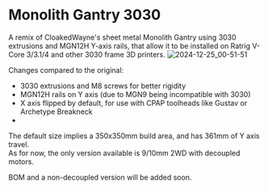 # Monolith Gantry 3030
A remix of CloakedWayne's sheet metal Monolith Gantry using 3030 extrusions and MGN12H Y-axis rails, that allow it to be installed on Ratrig V-Core 3/3.1/4 and other 3030 frame 3D printers.
![2024-12-25_00-51-51](https://github.com/user-attachments/assets/9afdddef-a3fa-4fee-9246-59e1a6b2c77e)

Changes compared to the original:
- 3030 extrusions and M8 screws for better rigidity
- MGN12H rails on Y axis (due to MGN9 being incompatible with 3030)
- X axis flipped by default, for use with CPAP toolheads like Gustav or Archetype Breakneck
- 
The default size implies a 350x350mm build area, and has 361mm of Y axis travel.  
As for now, the only version available is 9/10mm 2WD with decoupled motors.

BOM and a non-decoupled version will be added soon.

